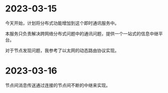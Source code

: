 # 2023-03-15
今天开始，计划将分布式功能增加到这个即时通讯服务中。

本服务只负责解决跨网络分布式问题中的通讯问题，提供一个一站式的信息中继平台。

对于节点发现问题，我参考了以太网的动态路由协议实现。

# 2023-03-16
节点间消息传送通过连接的节点间不断的中继来实现。
